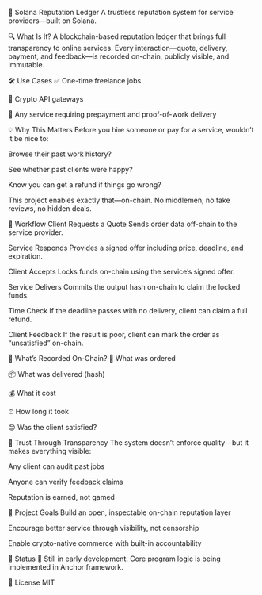 🧾 Solana Reputation Ledger
A trustless reputation system for service providers—built on Solana.

🔍 What Is It?
A blockchain-based reputation ledger that brings full transparency to online services. Every interaction—quote, delivery, payment, and feedback—is recorded on-chain, publicly visible, and immutable.

🛠 Use Cases
✅ One-time freelance jobs

🔐 Crypto API gateways

🤝 Any service requiring prepayment and proof-of-work delivery

💡 Why This Matters
Before you hire someone or pay for a service, wouldn’t it be nice to:

Browse their past work history?

See whether past clients were happy?

Know you can get a refund if things go wrong?

This project enables exactly that—on-chain. No middlemen, no fake reviews, no hidden deals.

🔄 Workflow
Client Requests a Quote
Sends order data off-chain to the service provider.

Service Responds
Provides a signed offer including price, deadline, and expiration.

Client Accepts
Locks funds on-chain using the service’s signed offer.

Service Delivers
Commits the output hash on-chain to claim the locked funds.

Time Check
If the deadline passes with no delivery, client can claim a full refund.

Client Feedback
If the result is poor, client can mark the order as “unsatisfied” on-chain.

📖 What’s Recorded On-Chain?
🔎 What was ordered

📦 What was delivered (hash)

💰 What it cost

⏱ How long it took

😊 Was the client satisfied?

🔐 Trust Through Transparency
The system doesn’t enforce quality—but it makes everything visible:

Any client can audit past jobs

Anyone can verify feedback claims

Reputation is earned, not gamed

📌 Project Goals
Build an open, inspectable on-chain reputation layer

Encourage better service through visibility, not censorship

Enable crypto-native commerce with built-in accountability

🚧 Status
🔧 Still in early development. Core program logic is being implemented in Anchor framework.

📄 License
MIT


